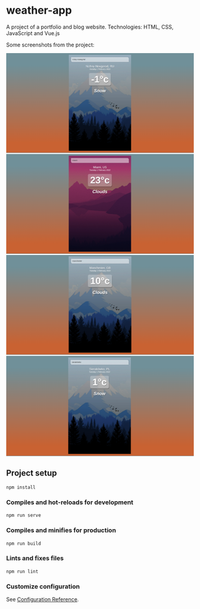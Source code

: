 # weather-app

A project of a portfolio and blog website. Technologies: HTML, CSS, JavaScript and Vue.js

Some screenshots from the project:

![screenshot](screenshots/weather1.png)
![screenshot](screenshots/weather2.png)
![screenshot](screenshots/weather3.png)
![screenshot](screenshots/weather4.png)

## Project setup
```
npm install
```

### Compiles and hot-reloads for development
```
npm run serve
```

### Compiles and minifies for production
```
npm run build
```

### Lints and fixes files
```
npm run lint
```

### Customize configuration
See [Configuration Reference](https://cli.vuejs.org/config/).
